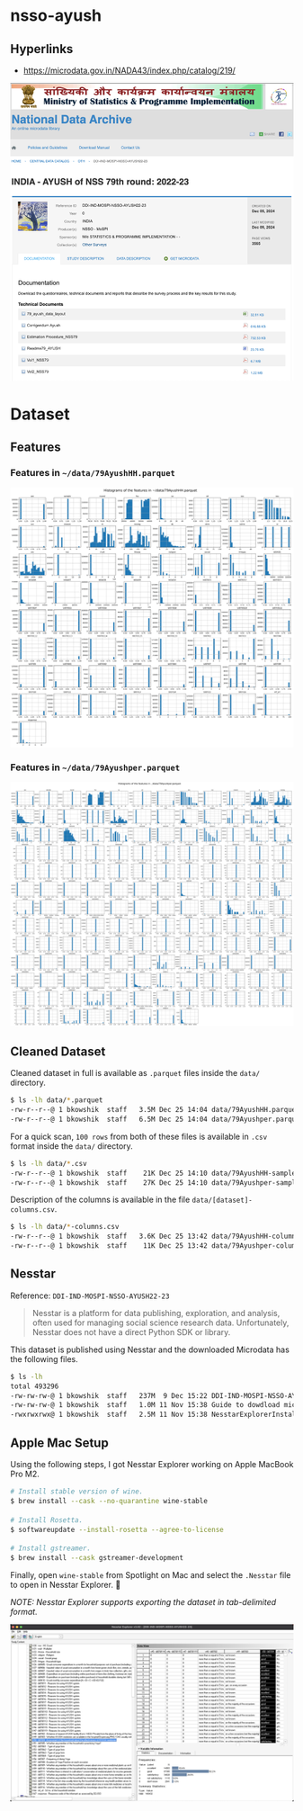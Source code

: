 # nsso-ayush


## Hyperlinks
- https://microdata.gov.in/NADA43/index.php/catalog/219/

![](images/nda-ayush.png)


# Dataset


## Features

### Features in `~/data/79AyushHH.parquet`

![](images/79AyushHH-features.png)

### Features in `~/data/79Ayushper.parquet`

![](images/79Ayushper-features.png)


## Cleaned Dataset

Cleaned dataset in full is available as `.parquet` files inside the `data/` directory.

```bash
$ ls -lh data/*.parquet
-rw-r--r--@ 1 bkowshik  staff   3.5M Dec 25 14:04 data/79AyushHH.parquet
-rw-r--r--@ 1 bkowshik  staff   6.5M Dec 25 14:04 data/79Ayushper.parquet
```

For a quick scan, `100 rows` from both of these files is available in `.csv` format inside the `data/` directory.

```bash
$ ls -lh data/*.csv
-rw-r--r--@ 1 bkowshik  staff    21K Dec 25 14:10 data/79AyushHH-sample.csv
-rw-r--r--@ 1 bkowshik  staff    27K Dec 25 14:10 data/79Ayushper-sample.csv
```

Description of the columns is available in the file `data/[dataset]-columns.csv`.

```bash
$ ls -lh data/*-columns.csv
-rw-r--r--@ 1 bkowshik  staff   3.6K Dec 25 13:42 data/79AyushHH-columns.csv
-rw-r--r--@ 1 bkowshik  staff    11K Dec 25 13:42 data/79Ayushper-columns.csv
```


## Nesstar

Reference: `DDI-IND-MOSPI-NSSO-AYUSH22-23`

> Nesstar is a platform for data publishing, exploration, and analysis, often used for managing social science research data. Unfortunately, Nesstar does not have a direct Python SDK or library.

This dataset is published using Nesstar and the downloaded Microdata has the following files.

```bash
$ ls -lh
total 493296
-rw-rw-rw-@ 1 bkowshik  staff   237M  9 Dec 15:22 DDI-IND-MOSPI-NSSO-AYUSH22-23.Nesstar
-rw-rw-rw-@ 1 bkowshik  staff   1.0M 11 Nov 15:38 Guide to dowdload microdata.pdf
-rwxrwxrwx@ 1 bkowshik  staff   2.5M 11 Nov 15:38 NesstarExplorerInstaller.exe
```

## Apple Mac Setup

Using the following steps, I got Nesstar Explorer working on Apple MacBook Pro M2.

```bash
# Install stable version of wine.
$ brew install --cask --no-quarantine wine-stable

# Install Rosetta.
$ softwareupdate --install-rosetta --agree-to-license

# Install gstreamer.
$ brew install --cask gstreamer-development
```

Finally, open `wine-stable` from Spotlight on Mac and select the `.Nesstar` file to open in Nesstar Explorer. 🎉

_NOTE: Nesstar Explorer supports exporting the dataset in tab-delimited format._

![](images/nesstar-explorer-mac.png)
